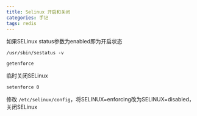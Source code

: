 ```yaml
---
title: Selinux 开启和关闭
categories: 手记
tags: redis
---
```


如果SELinux status参数为enabled即为开启状态

```shell
/usr/sbin/sestatus -v

getenforce
```

临时关闭SELinux

```shell
setenforce 0
```

修改 `/etc/selinux/config`，将SELINUX=enforcing改为SELINUX=disabled，关闭SELinux
